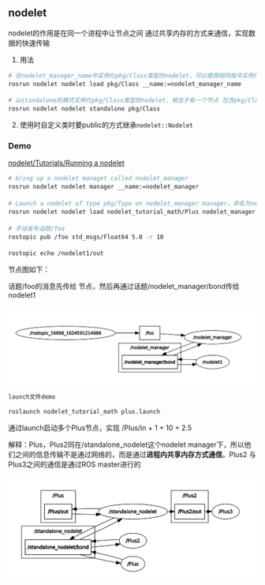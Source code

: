 ## nodelet

nodelet的作用是在同一个进程中让节点之间 通过共享内存的方式来通信，实现数据的快速传输

1. 用法

```bash
# 在nodelet_manager_name中实例化pkg/Class类型的nodelet，可以使用相同指令实例化多个nodelet，这样在同一个manager下的多个nodelet之间可以进行共享内存
rosrun nodelet nodelet load pkg/Class __name:=nodelet_manager_name

# 以standalone的模式实例化pkg/Class类型的nodelet，相当于有一个节点 包含pkg/Class实例在运行
rosrun nodelet nodelet standalone pkg/Class
```

2. 使用时自定义类时要public的方式继承`nodelet::Nodelet`

### Demo

[nodelet/Tutorials/Running a nodelet](http://wiki.ros.org/nodelet/Tutorials/Running%20a%20nodelet)

``` bash
# bring up a nodelet managet called nodelet_manager
rosrun nodelet nodelet manager __name:=nodelet_manager

# Launch a nodelet of type pkg/Type on nodelet_manager manager，命名为nodelet1
rosrun nodelet nodelet load nodelet_tutorial_math/Plus nodelet_manager __name:=nodelet1 nodelet1/in:=foo _value:=1.1

# 手动发布话题/foo
rostopic pub /foo std_msgs/Float64 5.0 -r 10

rostopic echo /nodelet1/out
```

节点图如下：

话题/foo的消息先传给 节点，然后再通过话题/nodelet_manager/bond传给nodelet1

![image-20210625112615862](./img/image-20210625112615862.png)



`launch文件demo`

``` bash 
roslaunch nodelet_tutorial_math plus.launch
```

通过launch启动多个Plus节点，实现 /Plus/in + 1 + 10 + 2.5 

解释：Plus，Plus2同在/standalone_nodelet这个nodelet manager下，所以他们之间的信息传输不是通过网络的，而是通过**进程内共享内存方式通信**。Plus2 与 Plus3之间的通信是通过ROS master进行的

![image-20210625124614868](./img/image-20210625124614868.png)